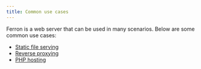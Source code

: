 ```yaml
---
title: Common use cases
---
```


Ferron is a web server that can be used in many scenarios. Below are some common use cases:

- [Static file serving](/docs/use-cases/static-file-serving)
- [Reverse proxying](/docs/use-cases/reverse-proxy)
- [PHP hosting](/docs/use-cases/php)
